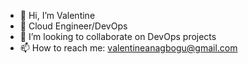 - 👋 Hi, I’m Valentine
- 👀 Cloud Engineer/DevOps
- 💞️ I’m looking to collaborate on DevOps projects
- 📫 How to reach me: valentineanagbogu@gmail.com

<!---
valentineanagbogu/valentineanagbogu is a ✨ special ✨ repository because its `README.md` (this file) appears on your GitHub profile.
You can click the Preview link to take a look at your changes.
--->
